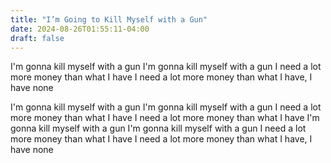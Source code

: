 ```yaml
---
title: "I’m Going to Kill Myself with a Gun"
date: 2024-08-26T01:55:11-04:00
draft: false
---
```

I'm gonna kill myself with a gun
I'm gonna kill myself with a gun
I need a lot more money than what I have
I need a lot more money than what I have, I have none

I'm gonna kill myself with a gun
I'm gonna kill myself with a gun
I need a lot more money than what I have
I need a lot more money than what I have
I'm gonna kill myself with a gun
I'm gonna kill myself with a gun
I need a lot more money than what I have
I need a lot more money than what I have, I have none